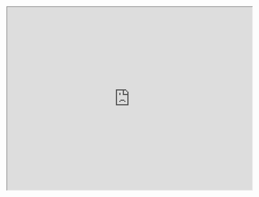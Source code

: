 <iframe src="https://drive.google.com/file/d/183pym0CfHLhi8B0wTfjmm9AB1N4ZAFLP/preview" width="640" height="480" allow="autoplay"></iframe>
